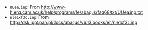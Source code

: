 * `UUea.inp`: From http://www-h.eng.cam.ac.uk/help/programs/fe/abaqus/faq68/txt/UUea.inp.txt
* `nle1xf3c.inp`: From http://dsk.ippt.pan.pl/docs/abaqus/v6.13/books/eif/nle1xf3c.inp
